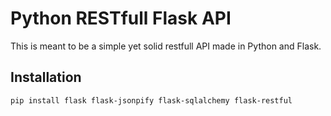 # Python RESTfull Flask API #
This is meant to be a simple yet solid restfull API made in Python and Flask. 

## Installation ##
`pip install flask flask-jsonpify flask-sqlalchemy flask-restful`
